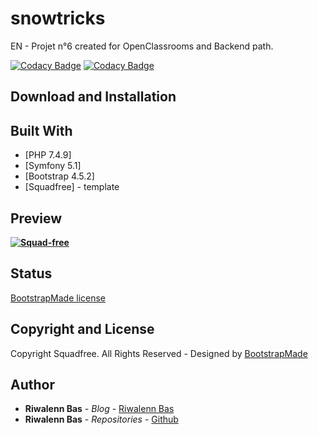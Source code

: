 # snowtricks

EN - Projet n°6 created for OpenClassrooms and Backend path.

[![Codacy Badge](https://api.codacy.com/project/badge/Grade/28efd13aa52448339e0168b3d2974ff1)](https://app.codacy.com/gh/riwalenn/snowtricks?utm_source=github.com&utm_medium=referral&utm_content=riwalenn/snowtricks&utm_campaign=Badge_Grade)
[![Codacy Badge](https://api.codacy.com/project/badge/Grade/eabfb573ef4a4261903e8dd8b9b26061)](https://app.codacy.com/manual/riwalenn/snowtricks?utm_source=github.com&utm_medium=referral&utm_content=riwalenn/snowtricks&utm_campaign=Badge_Grade_Dashboard)

## Download and Installation

## Built With

* [PHP 7.4.9]
* [Symfony 5.1]
* [Bootstrap 4.5.2]
* [Squadfree] - template

## Preview
**[![Squad-free](https://bootstrapmade.com/wp-content/themefiles/Squadfree/800.png)](https://bootstrapmade.com)**

## Status
[BootstrapMade license](https://bootstrapmade.com/license/)

## Copyright and License
Copyright Squadfree. All Rights Reserved - Designed by [BootstrapMade](https://bootstrapmade.com)

## Author
* **Riwalenn Bas** - *Blog* - [Riwalenn Bas](https://www.riwalennbas.com)
* **Riwalenn Bas** - *Repositories* - [Github](https://github.com/riwalenn?tab=repositories)
